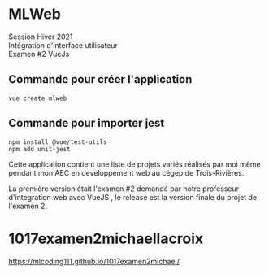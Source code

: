 # MLWeb

Session Hiver 2021 <br>
Intégration d'interface utilisateur <br>
Examen #2 VueJs <br>

## Commande pour créer l'application
```
vue create mlweb
```
## Commande pour importer jest
```
npm install @vue/test-utils
npm add unit-jest
```

Cette application contient une liste de projets variés réalisés par moi même pendant mon AEC en developpement web au cégep de Trois-Rivières.

La première version était l'examen #2 demandé par notre professeur d'integration web avec VueJS , le release est la version finale du projet de l'examen 2.

# 1017examen2michaellacroix


https://mlcoding111.github.io/1017examen2michael/
